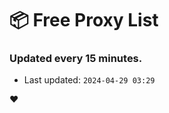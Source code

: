 # :package: Free Proxy List
### Updated every 15 minutes.

- Last updated: `2024-04-29 03:29`

:heart:
